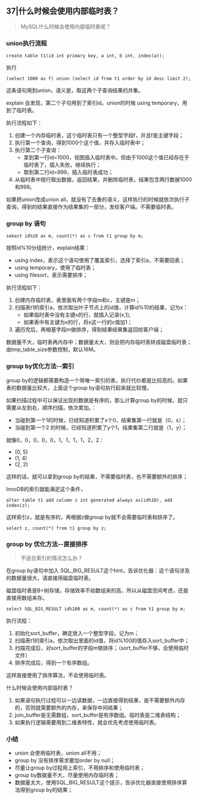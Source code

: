 ## 37|什么时候会使用内部临时表？

> MySQL什么时候会使用内部临时表呢？



### union执行流程

```mysql
create table t1(id int primary key, a int, b int, index(a));
```

执行

```mysql
(select 1000 as f) union (select id from t1 order by id desc limit 2);
```

这条语句用到union，语义是，取这两个子查询结果的并集。

explain 会发现，第二个子句用到了索引id。union的时候 using temporary，用到了临时表。

执行流程如下：

1. 创建一个内存临时表，这个临时表只有一个整型字段f，并且f是主键字段；
2. 执行第一个查询，得到1000个这个值，并存入临时表中；
3. 执行第二个子查询：
   - 拿到第一行id=1000，视图插入临时表中。但由于1000这个值已经存在于临时表了，插入失败，继续执行；
   - 取到第二行id=999，插入临时表成功；
4. 从临时表中按行取出数据，返回结果，并删除临时表，结果包含两行数据1000和999。

如果把union改成union all，就没有了去重的语义，这样执行的时候就依次执行子查询，得到的结果直接作为结果集的一部分，发给客户端。不需要临时表。



### group by 语句

```mysql
sekect id%10 as m, count(*) as c from t1 group by m;
```

按照id%10分组统计，explain结果：

- using index，表示这个语句使用了覆盖索引，选择了索引a，不需要回表；
- using temporary，使用了临时表；
- using filesort，表示需要排序；

执行流程如下：

1. 创建内存临时表，表里面有两个字段m和c，主键是m；
2. 扫描表t1的索引a，依次取出叶子节点上的id值，计算id%10的结果，记为x：
   - 如果临时表中没有主键x的行，就插入记录(x,1);
   - 如果表中有主键为x的行，将x这一行的c值加1；
3. 遍历完后，再根基字段m做排序，得到结果结果集返回给客户端；

数据量不大，临时表再内存中；数据量太大，则会把内存临时表转成磁盘临时表；由tmp_table_size参数控制，默认16M。



### group by优化方法--索引

group by的逻辑都需要构造一个带唯一索引的表，执行代价都是比较高的。如果表的数据量比较大，上面这个group by语句执行起来就比较慢。

如果扫描过程中可以保证出现的数据是有序的，那么计算group by的时候，就只需要从左到右，顺序扫描，依次累加。：

- 当碰到第一个1的时候，已经知道积累了x个0，结果集第一行就是（0，x）；
- 当碰到第一个2 的时候，已经知道积累了y个1，结果集第二行就是（1，y）；

就像0，0，0，0，0，1，1，1，1，2，2：

- (0, 5)
- (1, 4)
- (2, 2)

这样的话，就可以拿到group by的结果，不需要临时表，也不需要额外的排序；

InnoDB的索引就能满足这个条件，

```mysql
alter table t1 add column z int generated always as(id%10), add index(z);
```

这样索引z，就是有序的，再根据z做group by就不会需要临时表和排序了。

```mysql 
select z, count(*) from t1 group by z;
```



### group by 优化方法--直接排序

> 不适合索引的情况怎么办？

在group by语句中加入 SQL_BIG_RESULT这个hint，告诉优化器：这个语句涉及的数据量很大，请直接用磁盘临时表。

磁盘临时表是B+树存储，存储效率不如数组来的高，所以从磁盘空间考虑，还是直接用数组来存。

```mysql
select SQL_BIG_RESULT id%100 as m, count(*) as c from t1 group by m;
```

执行流程：

1. 初始化sort_buffer，确定放入一个整型字段，记为m；
2. 扫描表t1的索引a，依次取出里面的id值，将id%100的值存入sort_buffer中；
3. 扫描完成后，对sort_buffer的字段m做排序；（sort_buffer不够，会使用临时文件）
4. 排序完成后，得到一个有序数组。

这样直接使用了排序算法，不会使用临时表。

什么时候会使用内部临时表？

1. 如果语句执行过程可以一边读数据，一边直接得到结果，是不需要额外内存的，否则就需要额外的内存，来保存中间结果；
2. join_buffer是无需数组，sort_buffer是有序数组。临时表是二维表结构；
3. 如果执行逻辑需要用到二维表特性，就会优先考虑使用临时表。



### 小结

- union 会使用临时表，union all不用；
- group by 没有排序需求要加order by null；
- 尽量让group by过程用上索引，不用排序和使用临时表；
- group by数据量不大，尽量使用内存临时表；
- 数据量太大，使用SQL_BIG_RESULT这个提示，告诉优化器直接使用排序算法得到group by的结果；